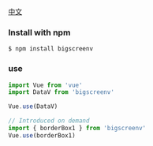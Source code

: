 [中文](./README.md)

### Install with npm

```shell
$ npm install bigscreenv
```

### use

```js
import Vue from 'vue'
import DataV from 'bigscreenv'

Vue.use(DataV)

// Introduced on demand
import { borderBox1 } from 'bigscreenv'
Vue.use(borderBox1)
```
